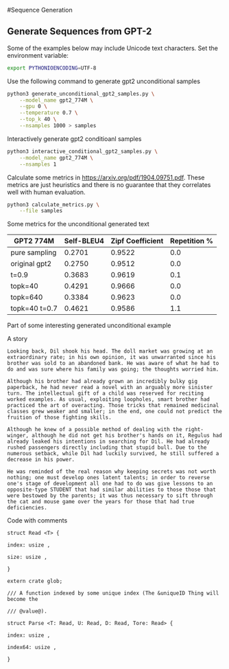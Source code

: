 #Sequence Generation


## Generate Sequences from GPT-2
Some of the examples below may include Unicode text characters. Set the environment variable:
```bash
export PYTHONIOENCODING=UTF-8
```

Use the following command to generate gpt2 unconditional samples
```bash
python3 generate_unconditional_gpt2_samples.py \
    --model_name gpt2_774M \
    --gpu 0 \
    --temperature 0.7 \
    --top_k 40 \
    --nsamples 1000 > samples
```


Interactively generate gpt2 conditioanl samples
```bash
python3 interactive_conditional_gpt2_samples.py \
    --model_name gpt2_774M \
    --nsamples 1
```

Calculate some metrics in https://arxiv.org/pdf/1904.09751.pdf. 
These metrics are just heuristics and there is no guarantee that they correlates well with human evaluation.
```bash
python3 calculate_metrics.py \
    --file samples
```


Some metrics for the unconditional generated text

|   GPT2 774M   |   Self-BLEU4   |Zipf Coefficient|  Repetition %  |
|---------------|----------------|----------------|----------------|
| pure sampling | 0.2701         | 0.9522         | 0.0            |
| original gpt2 | 0.2750         | 0.9512         | 0.0            |
| t=0.9         | 0.3683         | 0.9619         | 0.1            |
| topk=40       | 0.4291         | 0.9666         | 0.0            |
| topk=640      | 0.3384         | 0.9623         | 0.0            |
| topk=40 t=0.7 | 0.4621         | 0.9586         | 1.1            |


Part of some interesting generated unconditional example


A story
```
Looking back, Dil shook his head. The doll market was growing at an extraordinary rate; in his own opinion, it was unwarranted since his brother was sold to an abandoned bank. He was aware of what he had to do and was sure where his family was going; the thoughts worried him.

Although his brother had already grown an incredibly bulky gig paperback, he had never read a novel with an arguably more sinister turn. The intellectual gift of a child was reserved for reciting worked examples. As usual, exploiting loopholes, smart brother had practiced the art of overacting. Those tricks that remained medicinal classes grew weaker and smaller; in the end, one could not predict the fruition of those fighting skills.

Although he knew of a possible method of dealing with the right-winger, although he did not get his brother's hands on it, Regulus had already leaked his intentions in searching for Dil. He had already rushed passengers directly including that stupid bull. Due to the numerous setback, while Dil had luckily survived, he still suffered a decrease in his power.

He was reminded of the real reason why keeping secrets was not worth nothing; one must develop ones latent talents; in order to reverse one's stage of development all one had to do was give lessons to an opposite-type STUDENT that had similar abilities to those those that were bestowed by the parents; it was thus necessary to sift through the cat and mouse game over the years for those that had true deficiencies.
```

Code with comments
```
struct Read <T> {

index: usize ,

size: usize ,

}

extern crate glob;

/// A function indexed by some unique index (The &uniqueID Thing will become the

/// @value@).

struct Parse <T: Read, U: Read, D: Read, Tore: Read> {

index: usize ,

index64: usize ,

}

```
